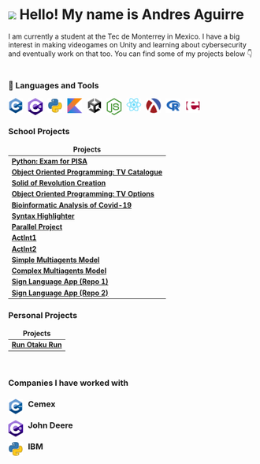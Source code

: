 <h1> <img src="https://slackmojis.com/emojis/61115-hello-world/download" width="45"/> Hello! My name is Andres Aguirre </h1>

I am currently a student at the Tec de Monterrey in Mexico. I have a big interest in making videogames on Unity and learning about cybersecurity and eventually work on that too. You can find some of my projects below 👇  
<br />

### 🧰 Languages and Tools

<img align="left" alt="C++" width="30px" style="padding-right:10px;" src="GitHub Icons/c++-icon.png"/>
<img align="left" alt="C#" width="30px" style="padding-right:10px;" src="GitHub Icons/csharp-icon.png" />
<img align="left" alt="Python" width="30px" style="padding-right:10px;" src="GitHub Icons/python-icon.png" />
<img align="left" alt="Kotlin" width="30px" style="padding-right:10px;" src="GitHub Icons/kotlin-icon.png" />
<img align="left" alt="Unity" width="30px" style="padding-right:10px;" src="GitHub Icons/unity-icon.png" />
<img align="left" alt="NodeJS" width="30px" style="padding-right:10px;" src="GitHub Icons/nodejs-icon.png" />
<img align="left" alt="React" width="30px" style="padding-right:10px;" src="GitHub Icons/react-icon.png" />
<img align="left" alt="Racket" width="30px" style="padding-right:10px;" src="GitHub Icons/racket-icon.png" />
<img align="left" alt="R" width="30px" style="padding-right:10px;" src="GitHub Icons/r-icon.png" />
<img align="left" alt="Erlang" width="30px" style="padding-right:10px;" src="GitHub Icons/erlang-icon.png" />
<br />
<br />


<h3>School Projects</h3>

<table>
  <thead align="center">
    <tr border: none;>
      <td><b>Projects</b></td>
    </tr>
  </thead>
  <tbody>
    <tr>
      <td><a href="https://github.com/AndresA6180/examen-pisa"><b>Python: Exam for PISA</b></a></td>
    </tr>
	  <tr>
      <td><a href="https://github.com/AndresA6180/catalogo-tv"><b>Object Oriented Programming: TV Catalogue</b></a></td>
    </tr>
    <tr>
      <td><a href="https://github.com/AndresA6180/solido-de-revolucion"><b>Solid of Revolution Creation</b></a></td>
    </tr>
    <tr>
      <td><a href="https://github.com/AndresA6180/opciones-tv"><b>Object Oriented Programming: TV Options</b></a></td>
    </tr>
    <tr>
      <td><a href="https://github.com/AndresA6180/analisis-covid"><b>Bioinformatic Analysis of Covid-19</b></a></td>
    </tr>
    <tr>
      <td><a href="https://github.com/AndresA6180/resaltador-de-sintaxis"><b>Syntax Highlighter</b></a></td>
    </tr>
    <tr>
      <td><a href="https://github.com/AndresA6180/proyecto-paralelo"><b>Parallel Project</b></a></td>
    </tr>
    <tr>
      <td><a href="https://github.com/Daniel-Ev-Esc/ActInt1"><b>ActInt1</b></a></td>
    </tr>
    <tr>
      <td><a href="https://github.com/4lb3rt0r/ActInt2"><b>ActInt2</b></a></td>
    </tr>
    <tr>
      <td><a href="https://github.com/RodrigoGalvan/MAS_CG_Actividad_Integradora"><b>Simple Multiagents Model</b></a></td>
    </tr>
    <tr>
      <td><a href="https://github.com/RodrigoGalvan/MAS_CG_Reto"><b>Complex Multiagents Model</b></a></td>
    </tr>
    <tr>
      <td><a href="https://github.com/AndresA6180/RetoJohnDeere"><b>Sign Language App (Repo 1)</b></a></td>
    </tr>
    <tr>
      <td><a href="https://github.com/RodrigoGalvan/JohnDeereAppLSM.git"><b>Sign Language App (Repo 2)</b></a></td>
    </tr>
  </tbody>
</table>

<h3>Personal Projects</h3>

<table>
  <thead align="center">
    <tr border: none;>
      <td><b>Projects</b></td>
    </tr>
  </thead>
  <tbody>
    <tr>
      <td><a href="https://github.com/Gifly/Run-Otaku-Run"><b>Run Otaku Run</b></a></td>
    </tr>
  </tbody>
</table>
<br />

### Companies I have worked with

<h3> <img align="left" alt="C++" width="30px" style="padding-right:10px;" src="GitHub Icons/c++-icon.png"/> Cemex </h3>
<h3> <img align="left" alt="C#" width="30px" style="padding-right:10px;" src="GitHub Icons/csharp-icon.png" /> John Deere </h3>
<h3> <img align="left" alt="Python" width="30px" style="padding-right:10px;" src="GitHub Icons/python-icon.png" /> IBM </h3>
